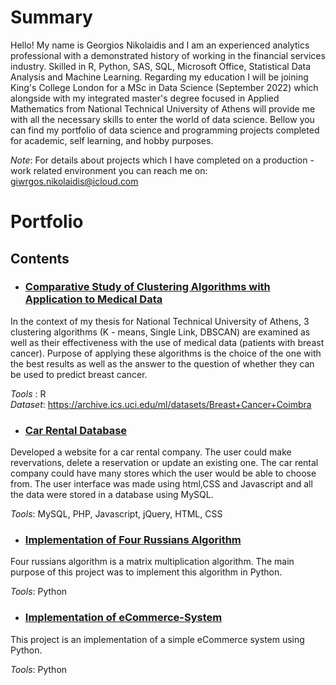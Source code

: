 # Summary

Hello! My name is Georgios Nikolaidis and I am an experienced analytics professional with a demonstrated history of working in the financial services industry. Skilled in R, Python, SAS, SQL, Microsoft Office, Statistical Data Analysis and Machine Learning. Regarding my education I will be joining King's College London for a MSc in Data Science (September 2022) which alongside with my integrated master's degree focused in Applied Mathematics from National Technical University of Athens will provide me with all the necessary skills to enter the world of data science. Bellow you can find my portfolio of data science and programming projects completed for academic, self learning, and hobby purposes. 

*Note*: For details about projects which I have completed on a production - work related environment you can reach me on: giwrgos.nikolaidis@icloud.com

# Portfolio

## Contents

- ### [Comparative Study of Clustering Algorithms with Application to Medical Data](https://github.com/GiwrgosN/Comparative-Study-of-Clustering-Algorithms-with-Application-to-Medical-Data)

In the context of my thesis for National Technical University of Athens, 3 clustering algorithms (K - means, Single Link, DBSCAN) are examined as well as their effectiveness with the use of medical data (patients with breast cancer). Purpose of applying these algorithms is the choice of the one with the best results as well as the answer to the question of whether they can be used to predict breast cancer.

*Tools*  : R  
*Dataset*: https://archive.ics.uci.edu/ml/datasets/Breast+Cancer+Coimbra

- ### [Car Rental Database](https://github.com/GiwrgosN/CarRental)

Developed a website for a car rental company. The user could make revervations, delete a reservation or update an existing one. The car rental company could have many stores which the user would be able to choose from. The user interface was made using html,CSS and Javascript and all the data were stored in a database using MySQL.

*Tools*: MySQL, PHP, Javascript, jQuery, HTML, CSS

- ### [Implementation of Four Russians Algorithm](https://github.com/GiwrgosN/FourRussiansAlgorithm)

Four russians algorithm is a matrix multiplication algorithm. The main purpose of this project was to implement this algorithm in Python.

*Tools*: Python 

- ### [Implementation of eCommerce-System](https://github.com/GiwrgosN/eCommerce-System)

This project is an implementation of a simple eCommerce system using Python.

*Tools*: Python 


